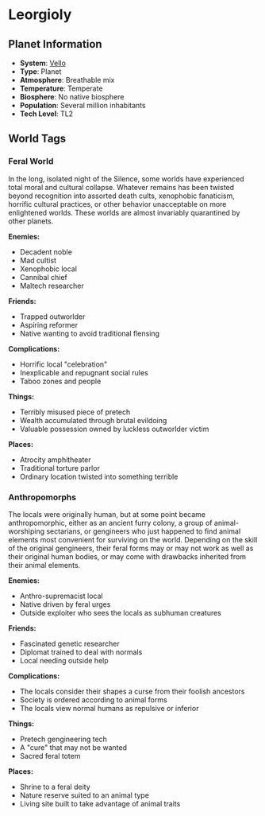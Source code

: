 # Leorgioly

## Planet Information
- **System**: [Vello](../../../system--vello.md)
- **Type**: Planet
- **Atmosphere**: Breathable mix
- **Temperature**: Temperate
- **Biosphere**: No native biosphere
- **Population**: Several million inhabitants
- **Tech Level**: TL2

## World Tags

### Feral World

In the long, isolated night of the Silence, some worlds have experienced total moral and cultural collapse. Whatever remains has been twisted beyond recognition into assorted death cults, xenophobic fanaticism, horrific cultural practices, or other behavior unacceptable on more enlightened worlds. These worlds are almost invariably quarantined by other planets.

**Enemies:**
- Decadent noble
- Mad cultist
- Xenophobic local
- Cannibal chief
- Maltech researcher

**Friends:**
- Trapped outworlder
- Aspiring reformer
- Native wanting to avoid traditional flensing

**Complications:**
- Horrific local "celebration"
- Inexplicable and repugnant social rules
- Taboo zones and people

**Things:**
- Terribly misused piece of pretech
- Wealth accumulated through brutal evildoing
- Valuable possession owned by luckless outworlder victim

**Places:**
- Atrocity amphitheater
- Traditional torture parlor
- Ordinary location twisted into something terrible

### Anthropomorphs

The locals were originally human, but at some point became anthropomorphic, either as an ancient furry colony, a group of animal-worshiping sectarians, or gengineers who just happened to find animal elements most convenient for surviving on the world. Depending on the skill of the original gengineers, their feral forms may or may not work as well as their original human bodies, or may come with drawbacks inherited from their animal elements.

**Enemies:**
- Anthro-supremacist local
- Native driven by feral urges
- Outside exploiter who sees the locals as subhuman creatures

**Friends:**
- Fascinated genetic researcher
- Diplomat trained to deal with normals
- Local needing outside help

**Complications:**
- The locals consider their shapes a curse from their foolish ancestors
- Society is ordered according to animal forms
- The locals view normal humans as repulsive or inferior

**Things:**
- Pretech gengineering tech
- A "cure" that may not be wanted
- Sacred feral totem

**Places:**
- Shrine to a feral deity
- Nature reserve suited to an animal type
- Living site built to take advantage of animal traits

